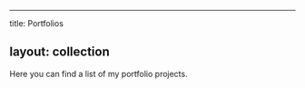 <!-- ---
layout: page
permalink: /_portfolios/
title: Portfolios
--- -->

---
title: Portfolios
<!-- permalink: /_portfolios/ -->
layout: collection
---

Here you can find a list of my portfolio projects.